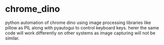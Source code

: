 # chrome_dino
python automation of chrome dino using image processing libraries like pillow as PIL along with pyautogui to control keyboard keys.
herer the same code will work differently on other systems as image capturing will not be similar.
